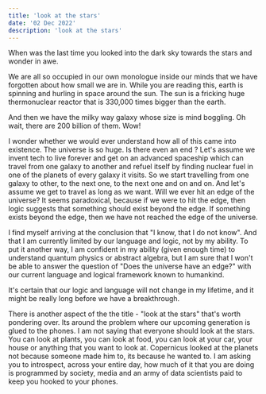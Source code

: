 ```yaml
---
title: 'look at the stars'
date: '02 Dec 2022'
description: 'look at the stars'
---
```

When was the last time you looked into the dark sky towards the stars and wonder in awe.

We are all so occupied in our own monologue inside our minds that we have forgotten about how small we are in. While you are reading this, earth is spinning and hurling in space around the sun. The sun is a fricking huge thermonuclear reactor that is 330,000 times bigger than the earth.

And then we have the milky way galaxy whose size is mind boggling. Oh wait, there are 200 billion of them. Wow!

I wonder whether we would ever understand how all of this came into existence. The universe is so huge. Is there even an end ? Let's assume we invent tech to live forever and get on an advanced spaceship which can travel from one galaxy to another and refuel itself by finding nuclear fuel in one of the planets of every galaxy it visits. So we start travelling from one galaxy to other, to the next one, to the next one and on and on. And let's assume we get to travel as long as we want. Will we ever hit an edge of the universe? It seems paradoxical, because if we were to hit the edge, then logic suggests that something should exist beyond the edge. If something exists beyond the edge, then we have not reached the edge of the universe.

I find myself arriving at the conclusion that "I know, that I do not know". And that I am currently limited by our language and logic, not by my ability. To put it another way, I am confident in my ability (given enough time) to understand quantum physics or abstract algebra, but I am sure that I won't be able to answer the question of "Does the universe have an edge?" with our current language and logical framework known to humankind.

It's certain that our logic and language will not change in my lifetime, and it might be really long before we have a breakthrough.

There is another aspect of the the title - "look at the stars" that's worth pondering over. Its around the problem where our upcoming generation is glued to the phones. I am not saying that everyone should look at the stars. You can look at plants, you can look at food, you can look at your car, your house or anything that you want to look at. Copernicus looked at the planets not because someone made him to, its because he wanted to. I am asking you to introspect, across your entire day, how much of it that you are doing is programmed by society, media and an army of data scientists paid to keep you hooked to your phones.